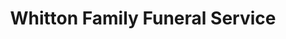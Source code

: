 ---
title: "Whitton Family Funeral Service"
url: /merced/whitton-family-funeral-service/
shop: funeral directors
---